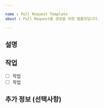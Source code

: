 ```yaml
---

name : Pull Request Template
about : Pull Request를 생성을 위한 템플릿입니다.

---
```


## 설명

<!-- 이슈에 대해 설명해주세요 -->

## 작업

<!-- 해야 할 일을 작성해주세요 -->

- [ ] 작업
- [ ] 작업

## 추가 정보 (선택사항)

<!-- 참고할 정보를 작성해주세요 -->